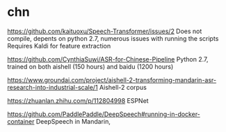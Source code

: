 # chn

https://github.com/kaituoxu/Speech-Transformer/issues/2
Does not compile, depents on python 2.7, numerous issues with running the scripts 
Requires Kaldi for feature extraction 

https://github.com/CynthiaSuwi/ASR-for-Chinese-Pipeline
Python 2.7, trained on both aishell (150 hours) and baidu (1200 hours) 

https://www.groundai.com/project/aishell-2-transforming-mandarin-asr-research-into-industrial-scale/1
Aishell-2 corpus 

https://zhuanlan.zhihu.com/p/112804998
ESPNet 

https://github.com/PaddlePaddle/DeepSpeech#running-in-docker-container
DeepSpeech in Mandarin, 
